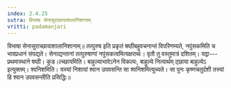 ```yaml
---
index: 2.4.25
sutra: विभाषा सेनासुराछायाशालानिशानाम्‌
vritti: padamanjari
---
```


 विभाषा सेनासुराच्छायाशालानिशानाम्॥ तत्पुरुष इति प्रकृतं षष्ठीबहुवचनान्तं विपरिणम्यते, नपुंसकमिति च भावप्रधानं संपद्यते। सेनाद्यन्तानां तत्पुरुषाणां नपुंसकत्वमित्यक्षरार्थः। वृतौ तु वस्तुमात्रं दशितम्। यद्वा---प्रथमास्थाने षष्ठी। कुड।ल्च्छायमिति। बाहुल्याभावेऽनेन विकल्पः, बाहुल्ये नित्यार्थम् ठ्छाया बाहुल्येऽ इत्युक्तम्। श्वनिशमिति। यस्यां निशायां श्वान उपवसन्ति सा श्वनिशमित्युच्यते। सा पुनः कृष्णचतुर्दशी तस्यां हि श्वान उपवसन्तीति प्रसिद्धिः॥